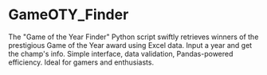 # GameOTY_Finder
The "Game of the Year Finder" Python script swiftly retrieves winners of the prestigious Game of the Year award using Excel data. Input a year and get the champ's info. Simple interface, data validation, Pandas-powered efficiency. Ideal for gamers and enthusiasts.
